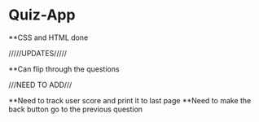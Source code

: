 # Quiz-App

**CSS and HTML done

/////UPDATES/////

**Can flip through the questions


///NEED TO ADD///

**Need to track user score and print it to last page
**Need to make the back button go to the previous question
